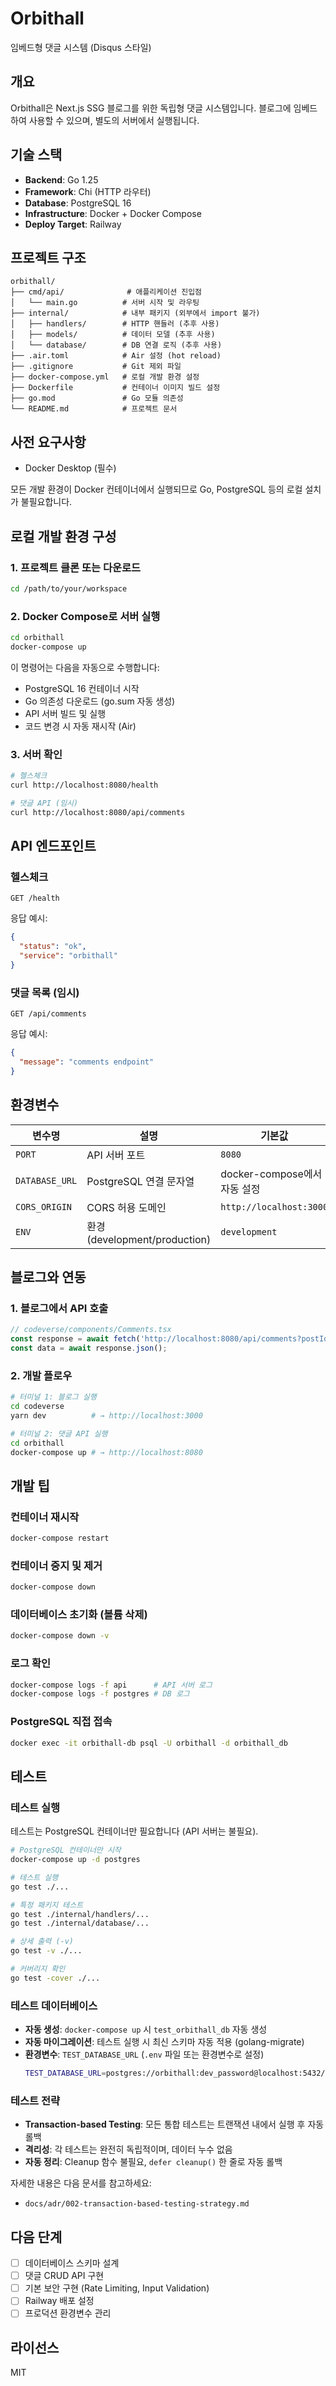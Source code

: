 # Orbithall

임베드형 댓글 시스템 (Disqus 스타일)

## 개요

Orbithall은 Next.js SSG 블로그를 위한 독립형 댓글 시스템입니다. 블로그에 임베드하여 사용할 수 있으며, 별도의 서버에서 실행됩니다.

## 기술 스택

- **Backend**: Go 1.25
- **Framework**: Chi (HTTP 라우터)
- **Database**: PostgreSQL 16
- **Infrastructure**: Docker + Docker Compose
- **Deploy Target**: Railway

## 프로젝트 구조

```
orbithall/
├── cmd/api/              # 애플리케이션 진입점
│   └── main.go          # 서버 시작 및 라우팅
├── internal/            # 내부 패키지 (외부에서 import 불가)
│   ├── handlers/        # HTTP 핸들러 (추후 사용)
│   ├── models/          # 데이터 모델 (추후 사용)
│   └── database/        # DB 연결 로직 (추후 사용)
├── .air.toml            # Air 설정 (hot reload)
├── .gitignore           # Git 제외 파일
├── docker-compose.yml   # 로컬 개발 환경 설정
├── Dockerfile           # 컨테이너 이미지 빌드 설정
├── go.mod               # Go 모듈 의존성
└── README.md            # 프로젝트 문서
```

## 사전 요구사항

- Docker Desktop (필수)

모든 개발 환경이 Docker 컨테이너에서 실행되므로 Go, PostgreSQL 등의 로컬 설치가 불필요합니다.

## 로컬 개발 환경 구성

### 1. 프로젝트 클론 또는 다운로드

```bash
cd /path/to/your/workspace
```

### 2. Docker Compose로 서버 실행

```bash
cd orbithall
docker-compose up
```

이 명령어는 다음을 자동으로 수행합니다:
- PostgreSQL 16 컨테이너 시작
- Go 의존성 다운로드 (go.sum 자동 생성)
- API 서버 빌드 및 실행
- 코드 변경 시 자동 재시작 (Air)

### 3. 서버 확인

```bash
# 헬스체크
curl http://localhost:8080/health

# 댓글 API (임시)
curl http://localhost:8080/api/comments
```

## API 엔드포인트

### 헬스체크
```
GET /health
```

응답 예시:
```json
{
  "status": "ok",
  "service": "orbithall"
}
```

### 댓글 목록 (임시)
```
GET /api/comments
```

응답 예시:
```json
{
  "message": "comments endpoint"
}
```

## 환경변수

| 변수명 | 설명 | 기본값 |
|--------|------|--------|
| `PORT` | API 서버 포트 | `8080` |
| `DATABASE_URL` | PostgreSQL 연결 문자열 | docker-compose에서 자동 설정 |
| `CORS_ORIGIN` | CORS 허용 도메인 | `http://localhost:3000` |
| `ENV` | 환경 (development/production) | `development` |

## 블로그와 연동

### 1. 블로그에서 API 호출

```typescript
// codeverse/components/Comments.tsx
const response = await fetch('http://localhost:8080/api/comments?postId=123');
const data = await response.json();
```

### 2. 개발 플로우

```bash
# 터미널 1: 블로그 실행
cd codeverse
yarn dev          # → http://localhost:3000

# 터미널 2: 댓글 API 실행
cd orbithall
docker-compose up # → http://localhost:8080
```

## 개발 팁

### 컨테이너 재시작
```bash
docker-compose restart
```

### 컨테이너 중지 및 제거
```bash
docker-compose down
```

### 데이터베이스 초기화 (볼륨 삭제)
```bash
docker-compose down -v
```

### 로그 확인
```bash
docker-compose logs -f api      # API 서버 로그
docker-compose logs -f postgres # DB 로그
```

### PostgreSQL 직접 접속
```bash
docker exec -it orbithall-db psql -U orbithall -d orbithall_db
```

## 테스트

### 테스트 실행

테스트는 PostgreSQL 컨테이너만 필요합니다 (API 서버는 불필요).

```bash
# PostgreSQL 컨테이너만 시작
docker-compose up -d postgres

# 테스트 실행
go test ./...

# 특정 패키지 테스트
go test ./internal/handlers/...
go test ./internal/database/...

# 상세 출력 (-v)
go test -v ./...

# 커버리지 확인
go test -cover ./...
```

### 테스트 데이터베이스

- **자동 생성**: `docker-compose up` 시 `test_orbithall_db` 자동 생성
- **자동 마이그레이션**: 테스트 실행 시 최신 스키마 자동 적용 (golang-migrate)
- **환경변수**: `TEST_DATABASE_URL` (`.env` 파일 또는 환경변수로 설정)
  ```bash
  TEST_DATABASE_URL=postgres://orbithall:dev_password@localhost:5432/test_orbithall_db?sslmode=disable
  ```

### 테스트 전략

- **Transaction-based Testing**: 모든 통합 테스트는 트랜잭션 내에서 실행 후 자동 롤백
- **격리성**: 각 테스트는 완전히 독립적이며, 데이터 누수 없음
- **자동 정리**: Cleanup 함수 불필요, `defer cleanup()` 한 줄로 자동 롤백

자세한 내용은 다음 문서를 참고하세요:
- `docs/adr/002-transaction-based-testing-strategy.md`

## 다음 단계

- [ ] 데이터베이스 스키마 설계
- [ ] 댓글 CRUD API 구현
- [ ] 기본 보안 구현 (Rate Limiting, Input Validation)
- [ ] Railway 배포 설정
- [ ] 프로덕션 환경변수 관리

## 라이선스

MIT
